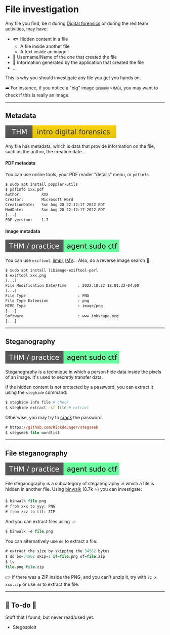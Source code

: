 # File investigation

<div class="row row-cols-md-2"><div>

Any file you find, be it during [Digital forensics](/cybersecurity/blue-team/forensics/index.md) or during the red team activities, may have:

* 🐟 Hidden content in a file
  * A file inside another file
  * A text inside an image
* 👀 Username/Name of the one that created the file
* 🍫 Information generated by the application that created the file
* ...
</div><div>

This is why you should investigate any file you get you hands on.
 
➡️ For instance, if you notice a "big" image <small>(usually >1MB)</small>, you may want to check if this is really an image.
</div></div>

<hr class="sep-both">

## Metadata

[![introdigitalforensics](../../_badges/thm/introdigitalforensics.svg)](https://tryhackme.com/room/introdigitalforensics)

<div class="row row-cols-md-2"><div>

Any file has metadata, which is data that provide information on the file, such as the author, the creation date...

#### PDF metadata

You can use online tools, your PDF reader "details" menu, or `pdfinfo`.

```shell!
$ sudo apt install poppler-utils
$ pdfinfo xxx.pdf
Author:         XXX
Creator:        Microsoft Word
CreationDate:   Sun Aug 28 22:12:17 2022 EDT
ModDate:        Sun Aug 28 22:12:17 2022 EDT
[...]
PDF version:    1.7
```
</div><div>

#### Image metadata

[![agentsudoctf](../../_badges/thm-p/agentsudoctf.svg)](https://tryhackme.com/room/agentsudoctf)

You can use `exiftool`, [jimpl](https://jimpl.com/), [IMV](https://www.geekyhumans.com/tools/image-metadata-viewer)... Also, do a reverse image search 🧵.

```shell!
$ sudo apt install libimage-exiftool-perl
$ exiftool xxx.png
[...]
File Modification Date/Time     : 2022:10:22 18:01:32-04:00
[...]
File Type                       : PNG
File Type Extension             : png
MIME Type                       : image/png
[...]
Software                        : www.inkscape.org
[...]
```
</div></div>

<hr class="sep-both">

## Steganography

[![agentsudoctf](../../_badges/thm-p/agentsudoctf.svg)](https://tryhackme.com/room/agentsudoctf)

<div class="row row-cols-md-2"><div>

Steganography is a technique in which a person hide data inside the pixels of an image. It's used to secretly transfer data.

If the hidden content is not protected by a password, you can extract it using the `steghide` command:

```bash
$ steghide info file # check
$ steghide extract -sf file # extract
```
</div><div>

Otherwise, you may try to [crack](/cybersecurity/red-team/s3.exploitation/index.md#brute-force) the password.

```ps
# https://github.com/RickdeJager/stegseek
$ stegseek file wordlist
```
</div></div>

<hr class="sep-both">

## File steganography

[![agentsudoctf](../../_badges/thm-p/agentsudoctf.svg)](https://tryhackme.com/room/agentsudoctf)

<div class="row row-cols-md-2"><div>

File steganography is a subcategory of steganography in which a file is hidden in another file. Using [binwalk](https://github.com/ReFirmLabs/binwalk) (8.7k ⭐) you can investigate:

```ps
$ binwalk file.png
# from xxx to yyy: PNG
# from zzz to ttt: ZIP
```

And you can extract files using `-e`

```ps
$ binwalk -e file.png
```
</div><div>

You can alternatively use `dd` to extract a file:

```ps
# extract the size by skipping the 34562 bytes
$ dd bs=34562 skip=1 if=file.png of=file.zip
$ ls
file.png file.zip
```

👉 If there was a ZIP inside the PNG, and you can't unzip it, try with `7z x xxx.zip` or use `dd` to extract the file.
</div></div>

<hr class="sep-both">

## 👻 To-do 👻

Stuff that I found, but never read/used yet.

<div class="row row-cols-md-2"><div>

* Stegosploit
</div><div>

</div></div>